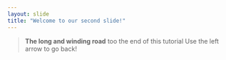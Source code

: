 ```yaml
---
layout: slide
title: "Welcome to our second slide!"
---
```

>**The long and winding road** too the end of this tutorial
Use the left arrow to go back!

